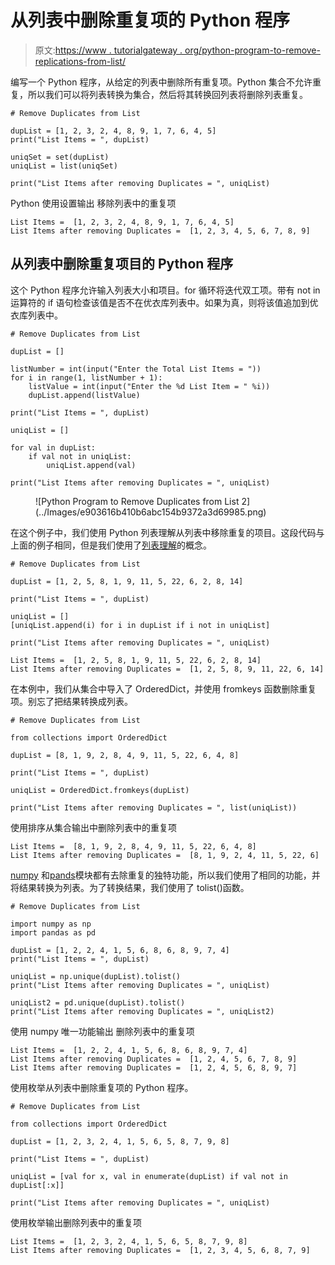 # 从列表中删除重复项的 Python 程序

> 原文:[https://www . tutorialgateway . org/python-program-to-remove-replications-from-list/](https://www.tutorialgateway.org/python-program-to-remove-duplicates-from-list/)

编写一个 Python 程序，从给定的列表中删除所有重复项。Python 集合不允许重复，所以我们可以将列表转换为集合，然后将其转换回列表将删除列表重复。

```
# Remove Duplicates from List

dupList = [1, 2, 3, 2, 4, 8, 9, 1, 7, 6, 4, 5]
print("List Items = ", dupList)

uniqSet = set(dupList)
uniqList = list(uniqSet)

print("List Items after removing Duplicates = ", uniqList)
```

Python 使用设置输出 移除列表中的重复项

```
List Items =  [1, 2, 3, 2, 4, 8, 9, 1, 7, 6, 4, 5]
List Items after removing Duplicates =  [1, 2, 3, 4, 5, 6, 7, 8, 9]
```

## 从列表中删除重复项目的 Python 程序

这个 Python 程序允许输入列表大小和项目。for 循环将迭代双工项。带有 not in 运算符的 if 语句检查该值是否不在优衣库列表中。如果为真，则将该值追加到优衣库列表中。

```
# Remove Duplicates from List

dupList = []

listNumber = int(input("Enter the Total List Items = "))
for i in range(1, listNumber + 1):
    listValue = int(input("Enter the %d List Item = " %i))
    dupList.append(listValue)

print("List Items = ", dupList)

uniqList = []

for val in dupList:
    if val not in uniqList:
        uniqList.append(val)

print("List Items after removing Duplicates = ", uniqList)
```

<figure class="wp-block-image size-large">![Python Program to Remove Duplicates from List 2](../Images/e903616b410b6abc154b9372a3d69985.png)</figure>

在这个例子中，我们使用 Python 列表理解从列表中移除重复的项目。这段代码与上面的例子相同，但是我们使用了[列表理解](https://www.tutorialgateway.org/python-list-comprehensions/)的概念。

```
# Remove Duplicates from List

dupList = [1, 2, 5, 8, 1, 9, 11, 5, 22, 6, 2, 8, 14]

print("List Items = ", dupList)

uniqList = []
[uniqList.append(i) for i in dupList if i not in uniqList]

print("List Items after removing Duplicates = ", uniqList)
```

```
List Items =  [1, 2, 5, 8, 1, 9, 11, 5, 22, 6, 2, 8, 14]
List Items after removing Duplicates =  [1, 2, 5, 8, 9, 11, 22, 6, 14]
```

在本例中，我们从集合中导入了 OrderedDict，并使用 fromkeys 函数删除重复项。别忘了把结果转换成列表。

```
# Remove Duplicates from List

from collections import OrderedDict

dupList = [8, 1, 9, 2, 8, 4, 9, 11, 5, 22, 6, 4, 8]

print("List Items = ", dupList)

uniqList = OrderedDict.fromkeys(dupList)

print("List Items after removing Duplicates = ", list(uniqList))
```

使用排序从集合输出中删除列表中的重复项

```
List Items =  [8, 1, 9, 2, 8, 4, 9, 11, 5, 22, 6, 4, 8]
List Items after removing Duplicates =  [8, 1, 9, 2, 4, 11, 5, 22, 6]
```

[numpy](https://www.tutorialgateway.org/python-numpy-array/) 和[pands](https://www.tutorialgateway.org/python-pandas-dataframe/)模块都有去除重复的独特功能，所以我们使用了相同的功能，并将结果转换为列表。为了转换结果，我们使用了 tolist()函数。

```
# Remove Duplicates from List

import numpy as np
import pandas as pd

dupList = [1, 2, 2, 4, 1, 5, 6, 8, 6, 8, 9, 7, 4]
print("List Items = ", dupList)

uniqList = np.unique(dupList).tolist()
print("List Items after removing Duplicates = ", uniqList)

uniqList2 = pd.unique(dupList).tolist()
print("List Items after removing Duplicates = ", uniqList2)
```

使用 numpy 唯一功能输出 删除列表中的重复项

```
List Items =  [1, 2, 2, 4, 1, 5, 6, 8, 6, 8, 9, 7, 4]
List Items after removing Duplicates =  [1, 2, 4, 5, 6, 7, 8, 9]
List Items after removing Duplicates =  [1, 2, 4, 5, 6, 8, 9, 7]
```

使用枚举从列表中删除重复项的 Python 程序。

```
# Remove Duplicates from List

from collections import OrderedDict

dupList = [1, 2, 3, 2, 4, 1, 5, 6, 5, 8, 7, 9, 8]

print("List Items = ", dupList)

uniqList = [val for x, val in enumerate(dupList) if val not in dupList[:x]]

print("List Items after removing Duplicates = ", uniqList)
```

使用枚举输出删除列表中的重复项

```
List Items =  [1, 2, 3, 2, 4, 1, 5, 6, 5, 8, 7, 9, 8]
List Items after removing Duplicates =  [1, 2, 3, 4, 5, 6, 8, 7, 9]
```